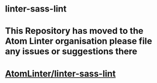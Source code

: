 # linter-sass-lint

# This Repository has moved to the Atom Linter organisation please file any issues or suggestions there 
# [AtomLinter/linter-sass-lint](https://github.com/AtomLinter/linter-sass-lint)
